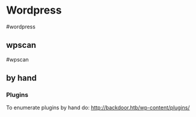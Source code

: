 # Wordpress
#wordpress
## wpscan
#wpscan
## by hand
### Plugins
To enumerate plugins by hand do:
http://backdoor.htb/wp-content/plugins/